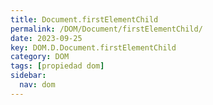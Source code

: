 ```yaml
---
title: Document.firstElementChild
permalink: /DOM/Document/firstElementChild/
date: 2023-09-25
key: DOM.D.Document.firstElementChild
category: DOM
tags: [propiedad dom]
sidebar:
  nav: dom
---
```

